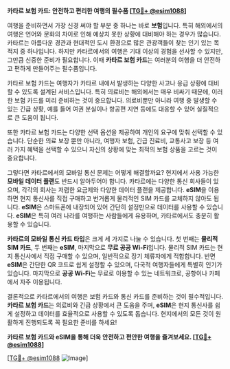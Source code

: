 **카타르 보험 카드: 안전하고 편리한 여행의 필수품 [[TG💪+ @esim1088](https://t.me/s/esim1088)]**

여행을 준비하면서 가장 신경 써야 할 부분 중 하나는 바로 **보험**입니다. 특히 해외에서의 여행은 언어와 문화의 차이로 인해 예상치 못한 상황에 대비해야 하는 경우가 많습니다. 카타르는 아름다운 경관과 현대적인 도시 환경으로 많은 관광객들이 찾는 인기 있는 목적지 중 하나입니다. 하지만 카타르에서의 여행은 기대 이상의 경험을 선사할 수 있지만, 그만큼 신중한 준비가 필요합니다. 이때 **카타르 보험 카드**는 여러분의 여행을 더 안전하고 편하게 만들어주는 필수품입니다.

카타르 보험 카드는 여행자가 카타르 내에서 발생하는 다양한 사고나 응급 상황에 대비할 수 있도록 설계된 서비스입니다. 특히 의료비는 해외에서는 매우 비싸기 때문에, 이러한 보험 카드를 미리 준비하는 것이 중요합니다. 의료비뿐만 아니라 여행 중 발생할 수 있는 긴급 상황, 예를 들어 여권 분실이나 항공편 지연 등에도 대응할 수 있어 실질적으로 큰 도움이 됩니다.

또한 카타르 보험 카드는 다양한 선택 옵션을 제공하여 개인의 요구에 맞춰 선택할 수 있습니다. 단순한 의료 보장 뿐만 아니라, 여행자 보험, 긴급 진료비, 교통사고 보장 등 여러 가지 혜택을 선택할 수 있으니 자신의 상황에 맞는 최적의 보험 상품을 고르는 것이 중요합니다.

그렇다면 카타르에서의 모바일 통신 문제는 어떻게 해결할까요? 현지에서 사용 가능한 **모바일 데이터 플랜**도 반드시 알아두어야 합니다. 카타르에는 다양한 통신 회사들이 있으며, 각각의 회사는 저렴한 요금제와 다양한 데이터 플랜을 제공합니다. **eSIM**을 이용하면 현지 통신사를 직접 구매하고 번거롭게 물리적인 SIM 카드를 교체하지 않아도 됩니다. **eSIM**은 스마트폰에 내장되어 있어 간단히 설정만으로 데이터를 사용할 수 있습니다. **eSIM**은 특히 여러 나라를 여행하는 사람들에게 유용하며, 카타르에서도 충분히 활용할 수 있습니다.

**카타르의 모바일 통신 카드 타입**은 크게 세 가지로 나눌 수 있습니다. 첫 번째는 **물리적 SIM 카드**, 두 번째는 **eSIM**, 마지막으로 **무료 공공 Wi-Fi**입니다. 물리적 SIM 카드는 현지 통신사에서 직접 구매할 수 있으며, 일반적으로 장기 체류자에게 적합합니다. 반면 **eSIM**은 간단한 QR 코드로 쉽게 설정할 수 있으며, 다국적 여행자들에게 특별히 인기가 있습니다. 마지막으로 **공공 Wi-Fi**는 무료로 이용할 수 있는 네트워크로, 공항이나 카페에서 자주 이용됩니다.

결론적으로 카타르에서의 여행은 보험 카드와 통신 카드를 준비하는 것이 필수적입니다. **카타르 보험 카드**는 의료비와 긴급 상황에서 큰 도움을 주며, **eSIM**은 현지 통신사를 쉽게 설정하고 데이터를 효율적으로 사용할 수 있도록 돕습니다. 현지에서의 모든 것이 원활하게 진행되도록 꼭 필요한 준비를 하세요! 

**카타르 보험 카드와 eSIM을 통해 더욱 안전하고 편안한 여행을 즐겨보세요. [[TG💪+ @esim1088](https://t.me/s/esim1088)]**

[[TG💪+ @esim1088](https://t.me/s/esim1088) ![Image](https://i.postimg.cc/Y0z9fWf4/image.png)]